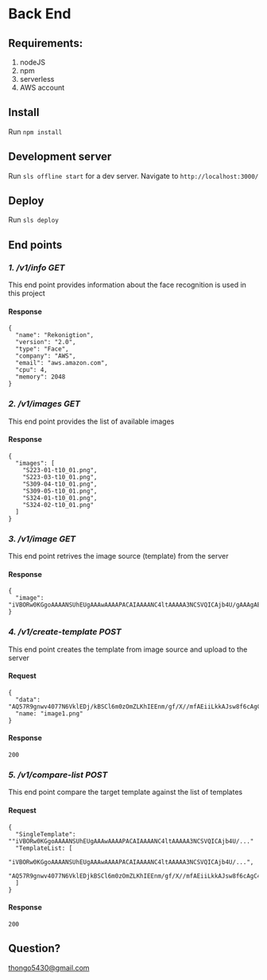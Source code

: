 # Back End

## Requirements:
1. nodeJS
2. npm
3. serverless
4. AWS account

## Install
Run `npm install`

## Development server
Run `sls offline start` for a dev server. Navigate to `http://localhost:3000/`

## Deploy
Run `sls deploy`

## End points
### ***1. /v1/info GET***

This end point provides information about the face recognition is used in this project
#### Response
```
{
  "name": "Rekonigtion",
  "version": "2.0",
  "type": "Face",
  "company": "AWS",
  "email": "aws.amazon.com",
  "cpu": 4,
  "memory": 2048
}
```

### ***2. /v1/images GET***

This end point provides the list of available images
#### Response
```
{
  "images": [
    "S223-01-t10_01.png",
    "S223-03-t10_01.png",
    "S309-04-t10_01.png",
    "S309-05-t10_01.png",
    "S324-01-t10_01.png",
    "S324-02-t10_01.png"
  ]
}
```

### ***3. /v1/image GET***

This end point retrives the image source (template) from the server
#### Response
```
{
  "image": "iVBORw0KGgoAAAANSUhEUgAAAwAAAAPACAIAAAANC4ltAAAAA3NCSVQICAjb4U/gAAAgAElEQVR4nJS925LruLItNkaCql77yf//AQ57R9gnwv4077N6VklEDj/kBSCl6m0zOmZLKhIEEnm/gf/X//mfAEiiLkkAJsw8f6cAgC4Af/......
}
```

### ***4. /v1/create-template POST***

This end point creates the template from image source and upload to the server
#### Request
```
{
  "data": "AQ57R9gnwv4077N6VklEDj/kBSCl6m0zOmZLKhIEEnm/gf/X//mfAEiiLkkAJsw8f6cAgC4Af..."
  "name: "image1.png" 
}
```
#### Response
```
200
```
### ***5. /v1/compare-list POST***

This end point compare the target template against the list of templates
#### Request
```
{
  "SingleTemplate": ""iVBORw0KGgoAAAANSUhEUgAAAwAAAAPACAIAAAANC4ltAAAAA3NCSVQICAjb4U/..."
  "TemplateList: [
    "iVBORw0KGgoAAAANSUhEUgAAAwAAAAPACAIAAAANC4ltAAAAA3NCSVQICAjb4U/...",
    "AQ57R9gnwv4077N6VklEDjkBSCl6m0zOmZLKhIEEnm/gf/X//mfAEiiLkkAJsw8f6cAgC4Af..."
  ] 
}
```
#### Response
```
200
```

## Question?
thongo5430@gmail.com